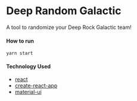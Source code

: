 Deep Random Galactic
===
A tool to randomize your Deep Rock Galactic team!

#### How to run
```
yarn start
```

#### Technology Used
* [react](https://github.com/facebook/react)
* [create-react-app](https://github.com/facebookincubator/create-react-app)
* [material-ui](https://github.com/callemall/material-ui)
